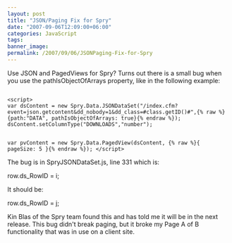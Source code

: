 ```yaml
---
layout: post
title: "JSON/Paging Fix for Spry"
date: "2007-09-06T12:09:00+06:00"
categories: JavaScript 
tags: 
banner_image: 
permalink: /2007/09/06/JSONPaging-Fix-for-Spry
---
```


Use JSON and PagedViews for Spry? Turns out there is a small bug when you use the pathIsObjectOfArrays property, like in the following example:

<code>
&lt;script&gt;
var dsContent = new Spry.Data.JSONDataSet("/index.cfm?event=json.getcontent&dd_nobody=1&dd_class=#class.getID()#",{% raw %}{path:"DATA", pathIsObjectOfArrays: true}{% endraw %});
dsContent.setColumnType("DOWNLOADS","number");

var pvContent = new Spry.Data.PagedView(dsContent, {% raw %}{ pageSize: 5 }{% endraw %});
&lt;/script&gt;
</code>

The bug is in SpryJSONDataSet.js, line 331 which is:

row.ds_RowID = i;

It should be:

row.ds_RowID = j;

Kin Blas of the Spry team found this and has told me it will be in the next release. This bug didn't break paging, but it broke my Page A of B functionality that was in use on a client site.